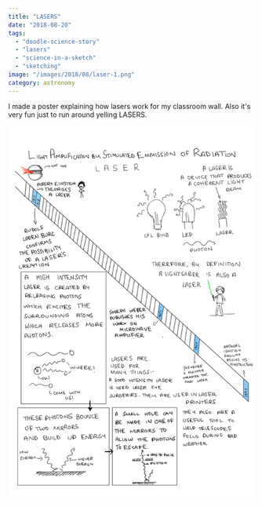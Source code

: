 ```yaml
---
title: "LASERS"
date: "2018-08-20"
tags: 
  - "doodle-science-story"
  - "lasers"
  - "science-in-a-sketch"
  - "sketching"
image: "/images/2018/08/laser-1.png"
category: astronomy
---
```


I made a poster explaining how lasers work for my classroom wall. Also it's very fun just to run around yelling LASERS.

<p align="center">
<img src="images/2018/08/laser-1.png">
</p>